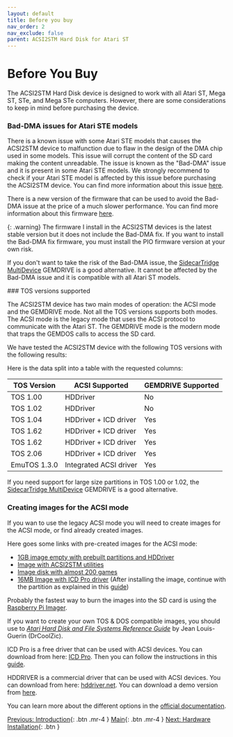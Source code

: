 ```yaml
---
layout: default
title: Before you buy
nav_order: 2
nav_exclude: false
parent: ACSI2STM Hard Disk for Atari ST
---
```


# Before You Buy

The ACSI2STM Hard Disk device is designed to work with all Atari ST, Mega ST, STe, and Mega STe computers. However, there are some considerations to keep in mind before purchasing the device.

### Bad-DMA issues for Atari STE models

There is a known issue with some Atari STE models that causes the ACSI2STM device to malfunction due to flaw in the design of the DMA chip used in some models. This issue will corrupt the content of the SD card making the content unreadable. The issue is known as the "Bad-DMA" issue and it is present in some Atari STE models. We strongly recommend to check if your Atari STE model is affected by this issue before purchasing the ACSI2STM device. You can find more information about this issue [here](https://www.exxosforum.co.uk/atari/last/DMAfix/index.htm).

There is a new version of the firmware that can be used to avoid the Bad-DMA issue at the price of a much slower performance. You can find more information about this firmware [here](https://github.com/retro16/acsi2stm/blob/stable/doc/tutorial.md).

{: .warning}
The firmware I install in the ACSI2STM devices is the latest stable version but it does not include the Bad-DMA fix. If you want to install the Bad-DMA fix firmware, you must install the PIO firmware version at your own risk.

If you don't want to take the risk of the Bad-DMA issue, the [SidecarTridge MultiDevice](https://sidecartridge.com/products/sidecartridge-multidevice-atari-st/) GEMDRIVE is a good alternative. It cannot be affected by the Bad-DMA issue and it is compatible with all Atari ST models.

### TOS versions supported

The ACSI2STM device has two main modes of operation: the ACSI mode and the GEMDRIVE mode. Not all the TOS versions supports both modes. The ACSI mode is the legacy mode that uses the ACSI protocol to communicate with the Atari ST. The GEMDRIVE mode is the modern mode that traps the GEMDOS calls to access the SD card. 

We have tested the ACSI2STM device with the following TOS versions with the following results:

Here is the data split into a table with the requested columns:

| **TOS Version** | **ACSI Supported**                  | **GEMDRIVE Supported**           |
|------------------|------------------------------------|-----------------------------------|
| TOS 1.00         | HDDriver                           | No             |
| TOS 1.02         | HDDriver                           | No             |
| TOS 1.04         | HDDriver + ICD driver              | Yes            |
| TOS 1.62         | HDDriver + ICD driver              | Yes            |
| TOS 1.62         | HDDriver + ICD driver              | Yes            |
| TOS 2.06         | HDDriver + ICD driver              | Yes            |
| EmuTOS 1.3.0     | Integrated ACSI driver             | Yes            |

If you need support for large size partitions in TOS 1.00 or 1.02, the [SidecarTridge MultiDevice](https://sidecartridge.com/products/sidecartridge-multidevice-atari-st/) GEMDRIVE is a good alternative.

### Creating images for the ACSI mode

If you wan to use the legacy ACSI mode you will need to create images for the ACSI mode, or find already created images. 

Here goes some links with pre-created images for the ACSI mode:
- [1GB image empty with prebuilt partitions and HDDriver]()
- [Image with ACSI2STM utilities](http://atarist.sidecartridge.com.s3.amazonaws.com/acsi2stm-5.00-hd0.img)
- [Image disk with almost 200 games](hhttp://atarist.sidecartridge.com.s3.amazonaws.com/1GB-GAMES.img.zip)
- [16MB Image with ICD Pro driver](http://joo.kie.sk/?page_id=306) (After installing the image, continue with the partition as explained in this [guide](http://joo.kie.sk/?page_id=306))

Probably the fastest way to burn the images into the SD card is using the [Raspberry Pi Imager](https://www.raspberrypi.com/software/).

If you want to create your own TOS & DOS compatible images, you should use to [_Atari Hard Disk and File Systems Reference Guide_](http://atarist.sidecartridge.com.s3.amazonaws.com/atari-st-hd-file-systems-ref-guide.pdf) by Jean Louis-Guerin (DrCoolZic).

ICD Pro is a free driver that can be used with ACSI devices. You can download from here: [ICD Pro](http://joo.kie.sk/?page_id=306). Then you can follow the instructions in this [guide](http://joo.kie.sk/?page_id=306).

HDDRIVER is a commercial driver that can be used with ACSI devices. You can download from here: [hddriver.net](https://www.hddriver.net/). You can download a demo version from [here](https://www.hddriver.net/downloads/hddrdemo125_scsi.img).

You can learn more about the different options in the [official documentation](https://github.com/retro16/acsi2stm/blob/stable/doc/compatibility.md).

[Previous: Introduction](/acsi2stm-atari-st/introduction/){: .btn .mr-4 }
[Main](/acsi2stm-atari-st/){: .btn .mr-4 }
[Next: Hardware Installation](/acsi2stm-atari-st/user-guide/){: .btn }
